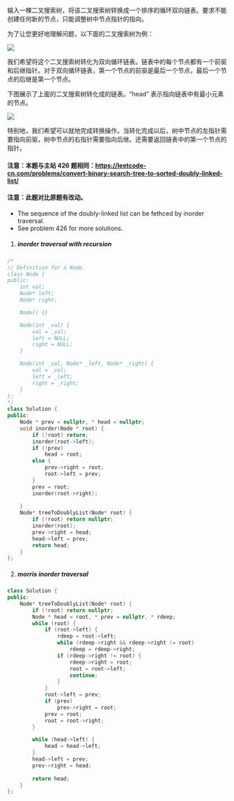 输入一棵二叉搜索树，将该二叉搜索树转换成一个排序的循环双向链表。要求不能创建任何新的节点，只能调整树中节点指针的指向。

 


为了让您更好地理解问题，以下面的二叉搜索树为例：

 
![](https://assets.leetcode.com/uploads/2018/10/12/bstdlloriginalbst.png)
 

我们希望将这个二叉搜索树转化为双向循环链表。链表中的每个节点都有一个前驱和后继指针。对于双向循环链表，第一个节点的前驱是最后一个节点，最后一个节点的后继是第一个节点。

下图展示了上面的二叉搜索树转化成的链表。“head” 表示指向链表中有最小元素的节点。

 
![](https://assets.leetcode.com/uploads/2018/10/12/bstdllreturndll.png)
 

特别地，我们希望可以就地完成转换操作。当转化完成以后，树中节点的左指针需要指向前驱，树中节点的右指针需要指向后继。还需要返回链表中的第一个节点的指针。


 

#### 注意：本题与主站 426 题相同：https://leetcode-cn.com/problems/convert-binary-search-tree-to-sorted-doubly-linked-list/

#### 注意：此题对比原题有改动。

- The sequence of the doubly-linked list can be fethced by inorder traversal.
- See problem 426 for more solutions.

1. ##### inorder traversal with recursion

```c++
/*
// Definition for a Node.
class Node {
public:
    int val;
    Node* left;
    Node* right;

    Node() {}

    Node(int _val) {
        val = _val;
        left = NULL;
        right = NULL;
    }

    Node(int _val, Node* _left, Node* _right) {
        val = _val;
        left = _left;
        right = _right;
    }
};
*/
class Solution {
public:
    Node * prev = nullptr, * head = nullptr;
    void inorder(Node * root) {
        if (!root) return;
        inorder(root->left);
        if (!prev)
            head = root;
        else {
            prev->right = root;
            root->left = prev;
        }
        prev = root;
        inorder(root->right);
        
    }
    Node* treeToDoublyList(Node* root) {
        if (!root) return nullptr;
        inorder(root);
        prev->right = head;
        head->left = prev;
        return head;
    }
};
```

2. ##### morris inorder traversal

```c++
class Solution {
public:
    Node* treeToDoublyList(Node* root) {
        if (!root) return nullptr;
        Node * head = root, * prev = nullptr, * rdeep;
        while (root) {
            if (root->left) {
                rdeep = root->left;
                while (rdeep->right && rdeep->right != root)
                    rdeep = rdeep->right;
                if (rdeep->right != root) {
                    rdeep->right = root;
                    root = root->left;
                    continue;
                }
            }
            root->left = prev;
            if (prev)
                prev->right = root;
            prev = root;
            root = root->right;
        }

        while (head->left) {
            head = head->left;
        }
        head->left = prev;
        prev->right = head;
        
        return head;
    }
};
```